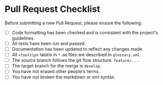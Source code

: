 # Pull Request Checklist

Before submitting a new Pull Request, please ensure the following:

- [ ] Code formatting has been checked and is consistent with the project's guidelines.
- [ ] All tests have been run and passed.
- [ ] Documentation has been updated to reflect any changes made.
- [ ] All `<tooltip>` labels in `*.md` files are described in `glossary.xml`.
- [ ] The source branch follows the git flow structure: `feature/...`.
- [ ] The target branch for the merge is `develop`.
- [ ] You have not erased other people's terms.
- [ ] You have not broken the markdown or xml syntax.
